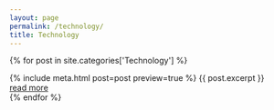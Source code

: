 ```yaml
---
layout: page
permalink: /technology/
title: Technology
---
```


{% for post in site.categories['Technology'] %}
  <article>
    {% include meta.html post=post preview=true %}
    {{ post.excerpt }}
    <div class="more"><a href="{{ post.url | relative_url }}">read more</a></div>
  </article>
{% endfor %}
